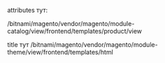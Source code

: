 attributes тут:

/bitnami/magento/vendor/magento/module-catalog/view/frontend/templates/product/view


title тут
/bitnami/magento/vendor/magento/module-theme/view/frontend/templates/html
